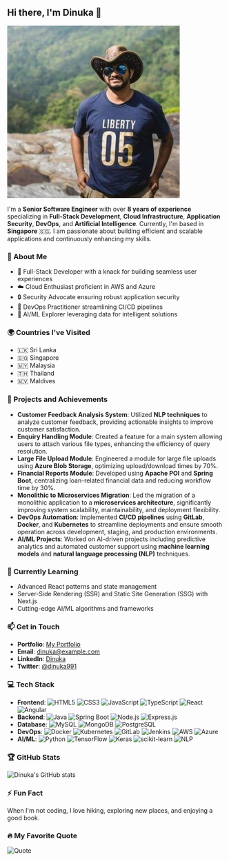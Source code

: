 ## Hi there, I'm Dinuka 👋

![Profile Banner](https://github.com/Dinuka991/Dinuka991/blob/main/asset/dinuka.jpeg)

I'm a **Senior Software Engineer** with over **8 years of experience** specializing in **Full-Stack Development**, **Cloud Infrastructure**, **Application Security**, **DevOps**, and **Artificial Intelligence**. Currently, I'm based in **Singapore** 🇸🇬. I am passionate about building efficient and scalable applications and continuously enhancing my skills.

### 🚀 About Me
- 🌟 Full-Stack Developer with a knack for building seamless user experiences
- ☁️ Cloud Enthusiast proficient in AWS and Azure
- 🔒 Security Advocate ensuring robust application security
- 🔄 DevOps Practitioner streamlining CI/CD pipelines
- 🤖 AI/ML Explorer leveraging data for intelligent solutions

### 🌍 Countries I've Visited
- 🇱🇰 Sri Lanka
- 🇸🇬 Singapore
- 🇲🇾 Malaysia
- 🇹🇭 Thailand
- 🇲🇻 Maldives

### 🌟 Projects and Achievements

- **Customer Feedback Analysis System**: Utilized **NLP techniques** to analyze customer feedback, providing actionable insights to improve customer satisfaction.
- **Enquiry Handling Module**: Created a feature for a main system allowing users to attach various file types, enhancing the efficiency of query resolution.
- **Large File Upload Module**: Engineered a module for large file uploads using **Azure Blob Storage**, optimizing upload/download times by 70%.
- **Financial Reports Module**: Developed using **Apache POI** and **Spring Boot**, centralizing loan-related financial data and reducing workflow time by 30%.
- **Monolithic to Microservices Migration**: Led the migration of a monolithic application to a **microservices architecture**, significantly improving system scalability, maintainability, and deployment flexibility.
- **DevOps Automation**: Implemented **CI/CD pipelines** using **GitLab**, **Docker**, and **Kubernetes** to streamline deployments and ensure smooth operation across development, staging, and production environments.
- **AI/ML Projects**: Worked on AI-driven projects including predictive analytics and automated customer support using **machine learning models** and **natural language processing (NLP)** techniques.

### 🌱 Currently Learning
- Advanced React patterns and state management
- Server-Side Rendering (SSR) and Static Site Generation (SSG) with Next.js
- Cutting-edge AI/ML algorithms and frameworks

### 📫 Get in Touch
- **Portfolio**: [My Portfolio](https://dinuka991.github.io/)
- **Email**: [dinuka@example.com](mailto:dinuka@example.com)
- **LinkedIn**: [Dinuka](https://linkedin.com/in/dinuka)
- **Twitter**: [@dinuka991](https://twitter.com/dinuka991)

### 💻 Tech Stack
- **Frontend**: ![HTML5](https://img.shields.io/badge/html5-%23E34F26.svg?style=for-the-badge&logo=html5&logoColor=white) ![CSS3](https://img.shields.io/badge/css3-%231572B6.svg?style=for-the-badge&logo=css3&logoColor=white) ![JavaScript](https://img.shields.io/badge/javascript-%23323330.svg?style=for-the-badge&logo=javascript&logoColor=%23F7DF1E) ![TypeScript](https://img.shields.io/badge/typescript-%23007ACC.svg?style=for-the-badge&logo=typescript&logoColor=white) ![React](https://img.shields.io/badge/react-%2320232a.svg?style=for-the-badge&logo=react&logoColor=%2361DAFB) ![Angular](https://img.shields.io/badge/angular-%23DD0031.svg?style=for-the-badge&logo=angular&logoColor=white)
- **Backend**: ![Java](https://img.shields.io/badge/java-%23ED8B00.svg?style=for-the-badge&logo=java&logoColor=white) ![Spring Boot](https://img.shields.io/badge/spring--boot-%236DB33F.svg?style=for-the-badge&logo=spring&logoColor=white) ![Node.js](https://img.shields.io/badge/node.js-%2343853D.svg?style=for-the-badge&logo=node.js&logoColor=white) ![Express.js](https://img.shields.io/badge/express.js-%23404d59.svg?style=for-the-badge&logo=express&logoColor=%2361DAFB)
- **Database**: ![MySQL](https://img.shields.io/badge/mysql-%2300f.svg?style=for-the-badge&logo=mysql&logoColor=white) ![MongoDB](https://img.shields.io/badge/mongodb-%2347A248.svg?style=for-the-badge&logo=mongodb&logoColor=white) ![PostgreSQL](https://img.shields.io/badge/postgresql-%23316192.svg?style=for-the-badge&logo=postgresql&logoColor=white)
- **DevOps**: ![Docker](https://img.shields.io/badge/docker-%230db7ed.svg?style=for-the-badge&logo=docker&logoColor=white) ![Kubernetes](https://img.shields.io/badge/kubernetes-%23326ce5.svg?style=for-the-badge&logo=kubernetes&logoColor=white) ![GitLab](https://img.shields.io/badge/gitlab-%23181717.svg?style=for-the-badge&logo=gitlab&logoColor=white) ![Jenkins](https://img.shields.io/badge/jenkins-%232C5263.svg?style=for-the-badge&logo=jenkins&logoColor=white) ![AWS](https://img.shields.io/badge/AWS-%23232F3E.svg?style=for-the-badge&logo=amazon-aws&logoColor=white) ![Azure](https://img.shields.io/badge/Azure-%230072C6.svg?style=for-the-badge&logo=microsoft-azure&logoColor=white)
- **AI/ML**: ![Python](https://img.shields.io/badge/python-%2314354C.svg?style=for-the-badge&logo=python&logoColor=white) ![TensorFlow](https://img.shields.io/badge/tensorflow-%23FF6F00.svg?style=for-the-badge&logo=tensorflow&logoColor=white) ![Keras](https://img.shields.io/badge/keras-%23D00000.svg?style=for-the-badge&logo=keras&logoColor=white) ![scikit-learn](https://img.shields.io/badge/scikit--learn-%23F7931E.svg?style=for-the-badge&logo=scikit-learn&logoColor=white) ![NLP](https://img.shields.io/badge/NLP-%23008000.svg?style=for-the-badge&logo=natural-language-processing&logoColor=white)

### 🏆 GitHub Stats
![Dinuka's GitHub stats](https://github-readme-stats.vercel.app/api?username=Dinuka991&show_icons=true&theme=radical)

### ⚡ Fun Fact
When I'm not coding, I love hiking, exploring new places, and enjoying a good book.

### 🔥 My Favorite Quote
![Quote](https://quotes-github-readme.vercel.app/api?type=horizontal&theme=radical)
